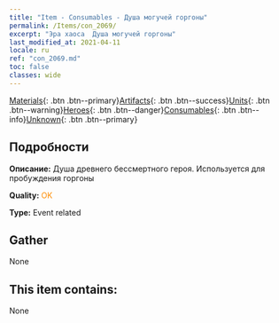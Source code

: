 ```yaml
---
title: "Item - Consumables - Душа могучей горгоны"
permalink: /Items/con_2069/
excerpt: "Эра хаоса  Душа могучей горгоны"
last_modified_at: 2021-04-11
locale: ru
ref: "con_2069.md"
toc: false
classes: wide
---
```

 [Materials](/ru/Items/){: .btn .btn--primary}[Artifacts](/ru/Items/Artifacts/){: .btn .btn--success}[Units](/ru/Items/Units/){: .btn .btn--warning}[Heroes](/ru/Items/Heroes/){: .btn .btn--danger}[Consumables](/ru/Items/Consumables/){: .btn .btn--info}[Unknown](/ru/Items/Unknown/){: .btn .btn--primary}

## Подробности
 **Описание:** Душа древнего бессмертного героя. Используется для пробуждения горгоны

 **Quality:** <span style="color: #FF8C00">OK</span>

 **Type:** Event related

## Gather

  None

## This item contains:

  None

